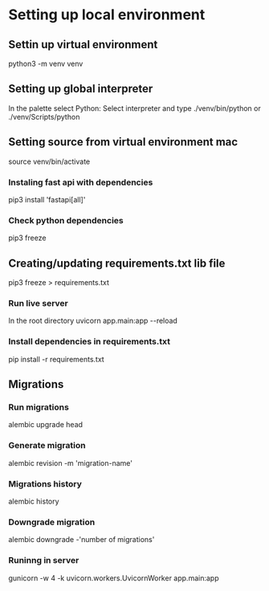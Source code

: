 # Setting up local environment

## Settin up virtual environment

python3 -m venv venv

## Setting up global interpreter

In the palette select Python: Select interpreter and type ./venv/bin/python or ./venv/Scripts/python

## Setting source from virtual environment mac

source venv/bin/activate

### Instaling fast api with dependencies

pip3 install 'fastapi[all]'

### Check python dependencies

pip3 freeze

## Creating/updating requirements.txt lib file

pip3 freeze > requirements.txt

### Run live server

In the root directory
uvicorn app.main:app --reload

### Install dependencies in requirements.txt

pip install -r requirements.txt

## Migrations

### Run migrations

alembic upgrade head

### Generate migration

alembic revision -m 'migration-name'

### Migrations history

alembic history

### Downgrade migration

alembic downgrade -'number of migrations'

### Runinng in server

gunicorn -w 4 -k uvicorn.workers.UvicornWorker app.main:app

